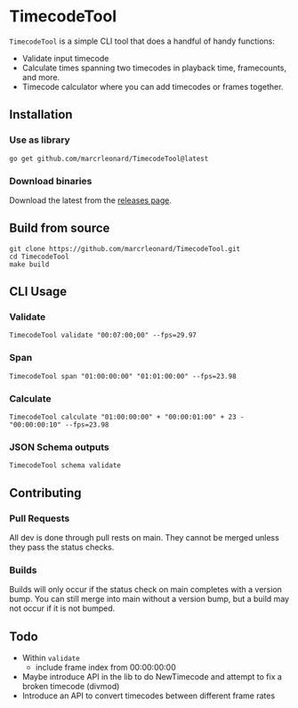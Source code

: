 # TimecodeTool

`TimecodeTool` is a simple CLI tool that does a handful of handy functions:
- Validate input timecode
- Calculate times spanning two timecodes in playback time, framecounts, and more.
- Timecode calculator where you can add timecodes or frames together.

## Installation

### Use as library

`go get github.com/marcrleonard/TimecodeTool@latest`

### Download binaries

Download the latest from the [releases page](https://github.com/marcrleonard/TimecodeTool/releases).

## Build from source

```shell
git clone https://github.com/marcrleonard/TimecodeTool.git
cd TimecodeTool 
make build
```

## CLI Usage

### Validate
`TimecodeTool validate "00:07:00;00" --fps=29.97`

### Span
`TimecodeTool span "01:00:00:00" "01:01:00:00" --fps=23.98`

### Calculate
`TimecodeTool calculate "01:00:00:00" + "00:00:01:00" + 23 - "00:00:00:10" --fps=23.98`

### JSON Schema outputs
`TimecodeTool schema validate`

## Contributing

### Pull Requests

All dev is done through pull rests on main. They cannot be merged unless they pass the status checks.

### Builds

Builds will only occur if the status check on main completes with a version bump. You can still merge into main without a version bump, but a build may not occur if it is not bumped.

## Todo
- Within `validate` 
  - include frame index from 00:00:00:00
- Maybe introduce API in the lib to do NewTimecode and attempt to fix a broken timecode (divmod)
- Introduce an API to convert timecodes between different frame rates